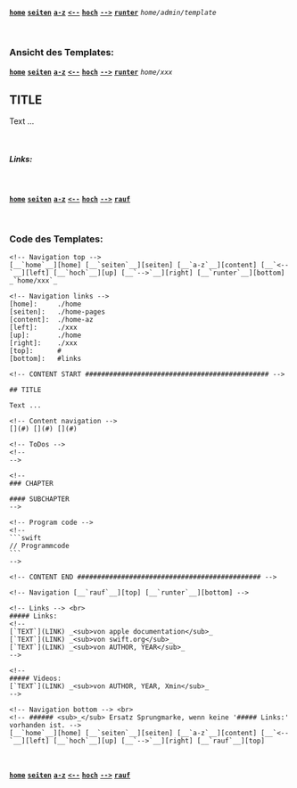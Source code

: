 <!-- Navigation top -->
[__`home`__][home] [__`seiten`__][seiten] [__`a-z`__][content] [__`<--`__][left] [__`hoch`__][up] [__`-->`__][right] [__`runter`__][bottom] _`home/admin/template`_

<!-- Navigation links -->
[home]:    ./home
[seiten]:  ./home-pages
[content]: ./home-az
[left]:    ./admin-github
[up]:      ./wiki-admin
[right]:   ./admin-template_keyword
[top]:     #
[bottom]:  #links

<br>

### Ansicht des Templates:

<!-- Navigation top -->
[__`home`__][home] [__`seiten`__][seiten] [__`a-z`__][content] [__`<--`__][left] [__`hoch`__][up] [__`-->`__][right] [__`runter`__][bottom] _`home/xxx`_

<!-- Navigation links -->
[home]:     ./home
[seiten]:   ./home-pages
[content]:  ./home-az
[left]:     ./xxx
[up]:       ./home
[right]:    ./xxx
[top]:      #
[bottom]:   #links

<!-- CONTENT START ############################################## -->

## TITLE

Text ...

<!-- Content navigation -->
[](#) [](#) [](#)

<!-- ToDos -->
<!-- 
-->

<!--
### CHAPTER

#### SUBCHAPTER
-->

<!-- Program code -->
<!--
```swift
// Programmcode
```
-->

<!-- CONTENT END ############################################## -->

<!-- Navigation [__`rauf`__][top] [__`runter`__][bottom] -->

<!-- Links --> <br>
##### Links:
<!--
[`TEXT`](LINK) _<sub>von apple documentation</sub>_
[`TEXT`](LINK) _<sub>von swift.org</sub>_   
[`TEXT`](LINK) _<sub>von AUTHOR, YEAR</sub>_
-->

<!--
##### Videos:
[`TEXT`](LINK) _<sub>von AUTHOR, YEAR, Xmin</sub>_
-->

<!-- Navigation bottom --> <br>
<!-- ###### <sub>_</sub> Ersatz Sprungmarke, wenn keine '##### Links:' vorhanden ist. -->
[__`home`__][home] [__`seiten`__][seiten] [__`a-z`__][content] [__`<--`__][left] [__`hoch`__][up] [__`-->`__][right] [__`rauf`__][top]

<br>

### Code des Templates:
````
<!-- Navigation top -->
[__`home`__][home] [__`seiten`__][seiten] [__`a-z`__][content] [__`<--`__][left] [__`hoch`__][up] [__`-->`__][right] [__`runter`__][bottom] _`home/xxx`_

<!-- Navigation links -->
[home]:     ./home
[seiten]:   ./home-pages
[content]:  ./home-az
[left]:     ./xxx
[up]:       ./home
[right]:    ./xxx
[top]:      #
[bottom]:   #links

<!-- CONTENT START ############################################## -->

## TITLE

Text ...

<!-- Content navigation -->
[](#) [](#) [](#)

<!-- ToDos -->
<!-- 
-->

<!--
### CHAPTER

#### SUBCHAPTER
-->

<!-- Program code -->
<!--
```swift
// Programmcode
```
-->

<!-- CONTENT END ############################################## -->

<!-- Navigation [__`rauf`__][top] [__`runter`__][bottom] -->

<!-- Links --> <br>
##### Links:
<!--   
[`TEXT`](LINK) _<sub>von apple documentation</sub>_
[`TEXT`](LINK) _<sub>von swift.org</sub>_   
[`TEXT`](LINK) _<sub>von AUTHOR, YEAR</sub>_
-->

<!--
##### Videos:
[`TEXT`](LINK) _<sub>von AUTHOR, YEAR, Xmin</sub>_
-->

<!-- Navigation bottom --> <br>
<!-- ###### <sub>_</sub> Ersatz Sprungmarke, wenn keine '##### Links:' vorhanden ist. -->
[__`home`__][home] [__`seiten`__][seiten] [__`a-z`__][content] [__`<--`__][left] [__`hoch`__][up] [__`-->`__][right] [__`rauf`__][top]
````

<!-- Navigation bottom --> <br>
<!-- ###### <sub>_</sub> Ersatz Sprungmarke, wenn keine '##### Links:' vorhanden ist. -->
[__`home`__][home] [__`seiten`__][seiten] [__`a-z`__][content] [__`<--`__][left] [__`hoch`__][up] [__`-->`__][right] [__`rauf`__][top]